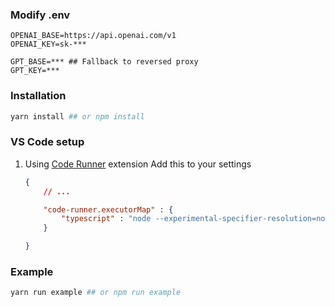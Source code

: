 ### Modify .env

```
OPENAI_BASE=https://api.openai.com/v1
OPENAI_KEY=sk-***

GPT_BASE=*** ## Fallback to reversed proxy
GPT_KEY=***
```

### Installation

```bash
yarn install ## or npm install
```

### VS Code setup

1. Using [Code Runner](https://marketplace.visualstudio.com/items?itemName=formulahendry.code-runner) extension
    Add this to your settings
    ```json
    {
        // ...

        "code-runner.executorMap" : {
            "typescript" : "node --experimental-specifier-resolution=node --loader ts-node/esm"
        }

    }
    
    ```

### Example

```bash
yarn run example ## or npm run example
```